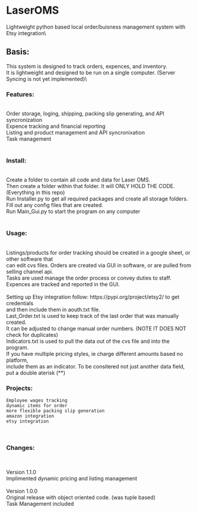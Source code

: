 # LaserOMS

Lightweight python based local order/buisness management system with Etsy integration\

## Basis:

This system is designed to track orders, expences, and inventory.\
It is lightweight and designed to be run on a single computer. (Server Syncing is not yet implemented)\

<h3>Features:</h3><br>
Order storage, loging, shipping, packing slip generating, and API syncronization<br>
Expence tracking and financial reporting<br>
Listing and product management and API syncronixation<br>
Task management<br>
<br>
<h3>Install:</h3><br>
Create a folder to contain all code and data for Laser OMS. <br>
Then create a folder within that folder. It will ONLY HOLD THE CODE. (Everything in this repo)<br>
Run Installer.py to get all required packages and create all storage folders.<br>
Fill out any config files that are created.<br>
Run Main_Gui.py to start the program on any computer<br>
<br>
<h3>Usage:</h3><br>
Listings/products for order tracking should be created in a google sheet, or other software that<br>
can edit cvs files. Orders are created via GUI in software, or are pulled from selling channel api.<br>
Tasks are used manage the order process or convey duties to staff. <br>
Expences are tracked and reported in the GUI.<br>
<br>
Setting up Etsy integration follow: https://pypi.org/project/etsy2/ to get credentials<br>
and then include them in aouth.txt file.<br>
Last_Order.txt is used to keep track of the last order that was manually created.<br>
It can be adjusted to change manual order numbers. (NOTE IT DOES NOT check for duplicates)<br>
Indicators.txt is used to pull the data out of the cvs file and into the program.<br>
If you have multiple pricing styles, ie charge different amounts based no platform,<br>
include them as an indicator. To be consitered not just another data field, put a double aterisk (**)<br>
<h3>Projects:</h3>

    Employee wages tracking
    dynamic items for order
    more flexible packing slip generation
    amazon integration
    etsy integration

<br>
<h3> Changes:</h3><br>

Version 1.1.0<br>
Implimented dynamic pricing and listing management<br>
<br>
Version 1.0.0<br>
Original release with object oriented code. (was tuple based)<br>
Task Management included<br>
